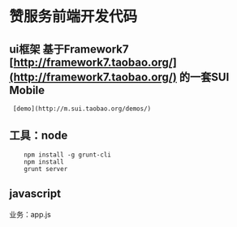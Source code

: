 # 赞服务前端开发代码
## ui框架 基于Framework7 [http://framework7.taobao.org/](http://framework7.taobao.org/) 的一套SUI Mobile 
     [demo](http://m.sui.taobao.org/demos/)
## 工具：node 

        npm install -g grunt-cli
        npm install
        grunt server
        
## javascript
 业务：app.js
